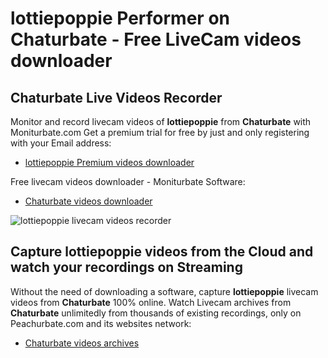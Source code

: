 # lottiepoppie Performer on Chaturbate - Free LiveCam videos downloader

## Chaturbate Live Videos Recorder

Monitor and record livecam videos of **lottiepoppie** from **Chaturbate** with Moniturbate.com
Get a premium trial for free by just and only registering with your Email address:
* [lottiepoppie Premium videos downloader](https://moniturbate.com/request-demo-licence-key.html)

Free livecam videos downloader - Moniturbate Software:
* [Chaturbate videos downloader](https://moniturbate.com/moniturbate-download-software.html)

![lottiepoppie livecam videos recorder](https://peachurnet.com/templates/moniturbate-software.png)


## Capture lottiepoppie videos from the Cloud and watch your recordings on Streaming

Without the need of downloading a software, capture **lottiepoppie** livecam videos from **Chaturbate** 100% online.
Watch Livecam archives from **Chaturbate** unlimitedly from thousands of existing recordings, only on Peachurbate.com and its websites network:
* [Chaturbate videos archives](https://peachurnet.com/)
